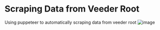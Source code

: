 
# Scraping Data from Veeder Root
Using puppeteer to automatically scraping data from veeder root 
![image](https://user-images.githubusercontent.com/74519762/185865165-59815563-1f56-4e89-93ac-0e7879d0e5c2.png)

